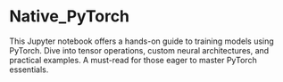 # Native_PyTorch
This Jupyter notebook offers a hands-on guide to training models using PyTorch. Dive into tensor operations, custom neural architectures, and practical examples. A must-read for those eager to master PyTorch essentials.
